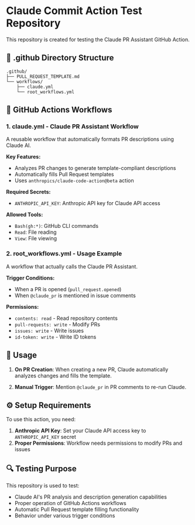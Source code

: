 # Claude Commit Action Test Repository

This repository is created for testing the Claude PR Assistant GitHub Action.

## 📁 .github Directory Structure

```
.github/
├── PULL_REQUEST_TEMPLATE.md
└── workflows/
    ├── claude.yml
    └── root_workflows.yml
```

## 🔧 GitHub Actions Workflows

### 1. claude.yml - Claude PR Assistant Workflow

A reusable workflow that automatically formats PR descriptions using Claude AI.

**Key Features:**

- Analyzes PR changes to generate template-compliant descriptions
- Automatically fills Pull Request templates
- Uses `anthropics/claude-code-action@beta` action

**Required Secrets:**

- `ANTHROPIC_API_KEY`: Anthropic API key for Claude API access

**Allowed Tools:**

- `Bash(gh:*)`: GitHub CLI commands
- `Read`: File reading
- `View`: File viewing

### 2. root_workflows.yml - Usage Example

A workflow that actually calls the Claude PR Assistant.

**Trigger Conditions:**

- When a PR is opened (`pull_request.opened`)
- When `@claude_pr` is mentioned in issue comments

**Permissions:**

- `contents: read` - Read repository contents
- `pull-requests: write` - Modify PRs
- `issues: write` - Write issues
- `id-token: write` - Write ID tokens

## 🚀 Usage

1. **On PR Creation**: When creating a new PR, Claude automatically analyzes changes and fills the template.

2. **Manual Trigger**: Mention `@claude_pr` in PR comments to re-run Claude.

## ⚙️ Setup Requirements

To use this action, you need:

1. **Anthropic API Key**: Set your Claude API access key to `ANTHROPIC_API_KEY` secret
2. **Proper Permissions**: Workflow needs permissions to modify PRs and issues

## 🔍 Testing Purpose

This repository is used to test:

- Claude AI's PR analysis and description generation capabilities
- Proper operation of GitHub Actions workflows
- Automatic Pull Request template filling functionality
- Behavior under various trigger conditions
